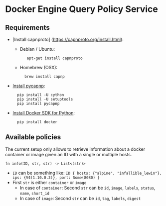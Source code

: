 Docker Engine Query Policy Service
==================================

## Requirements
- [Install capnproto] (https://capnproto.org/install.html):
	- Debian / Ubuntu: 

			 apt-get install capnproto

	- Homebrew (OSX): 

			brew install capnp
			
- [Install pycapnp](http://capnproto.github.io/pycapnp/install.html):

		pip install -U cython
	 	pip install -U setuptools
		pip install pycapnp
- [Install Docker SDK for Python](https://docker-py.readthedocs.io/en/stable/):

		pip install docker
		
## Available policies
The current setup only allows to retrieve information about a docker container or image given an ID with a single or multiple hosts.

	fn info(ID, str, str) -> List<(str)>
	
- `ID` can be something like: `ID { hosts: {"alpine", "infallible_lewin"}, ips: {V4(1.10.0.3)}, port: Some(8080) }`
-  First `str` is either `container` or `image`
	- In case of `container`:
		Second `str` can be `id`, `image`, `labels`, `status`, `name`, `short_id`
	- In case of `image`: Second `str` can be `id`, `tag`, `labels`, `digest`
